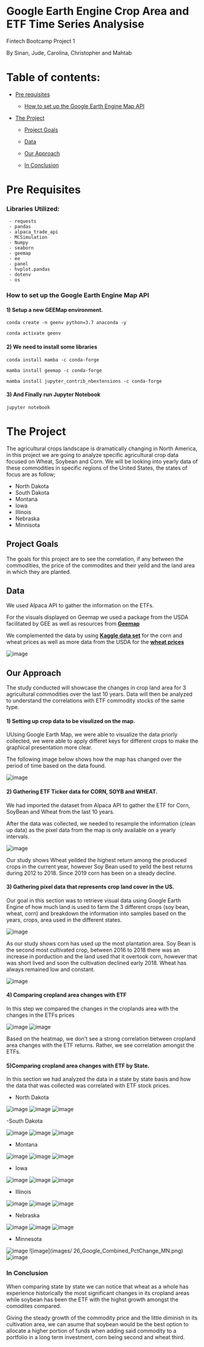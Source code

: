 # Google Earth Engine Crop Area and ETF Time Series Analysise

Fintech Bootcamp Project 1

 By Sinan, Jude, Carolina, Christopher and Mahtab


# Table of contents:

- [Pre requisites](#pre-requisites)
    - [How to set up the Google Earth Engine Map API](#how-to-set-up-the-google-earth-engine-map-api)

- [The Project ](#the-project)
	- [Project Goals](#project-goals)

    - [Data](#data)

	- [Our Approach](#our-approach)	
	- [In Conclusion](#in-conclusion)
	

# Pre Requisites

### Libraries Utilized:

```shell
 - requests
 - pandas
 - alpaca_trade_api
 - MCSimulation
 - Numpy
 - seaborn
 - geemap
 - ee 
 - panel 
 - hvplot.pandas
 - dotenv
 - os
```

### How to set up the Google Earth Engine Map API

#### 1) Setup a new GEEMap environment.

```shell
conda create -n geenv python=3.7 anaconda -y

conda activate geenv

```
#### 2) We need to install some libraries

```shell
conda install mamba -c conda-forge

mamba install geemap -c conda-forge

mamba install jupyter_contrib_nbextensions -c conda-forge

```

#### 3) And Finally run Jupyter Notebook

```shell
jupyter notebook
```

# The Project 
The agricultural crops landscape is dramatically changing in North America, in this project we are going to analyze specific agricultural crop data focused on Wheat, Soybean and Corn.
 We will be looking into yearly data of these commodities in specific regions of the United States, the states of focus are as follow;
 - North Dakota
 - South Dakota
 - Montana 
 - Iowa 
 - Illinois
 - Nebraska 
 - Minnisota



## Project Goals

The goals for this project are to see the correlation, if any between the commodities, the price of the commodites and their yeild and the land area in which they are planted.

## Data

We used Alpaca API to gather the information on the ETFs. 

For the visuals displayed on  Geemap we used a package from the USDA facilitated by GEE as well as resources from [**Geemap**](https://geemap.org)

We complemented the data by using [**Kaggle data set**](https://www.kaggle.com/ainslie/usda-wasde-monthly-corn-soybean-projections)
for the corn and wheat prices as well as more data from the USDA  for the [**wheat  prices**](https://www.ers.usda.gov/data-products/wheat-data/) 


![image](images/Data_sources.jpg)
                                                                                                                                                   

## Our Approach

The study conducted will showcase the changes in crop land area for 3 agricultural commodities over the last 10 years. Data will then be analyzed to understand the correlations with ETF commodity stocks of the same type.

#### 1) Setting up crop data to be visulized on the map.

UUsing Google Earth Map, we were able to visualize the data priorly collected, we were able to apply differet keys for different crops to make the graphical presentation more clear.

The following image below shows how the map has changed over the period of time based on the data found.

![image](images/1_Google_Map.png)

#### 2) Gathering ETF Ticker data for CORN, SOYB and WHEAT.

We had imported the dataset from Alpaca API to gather the ETF for Corn, SoyBean and Wheat from the last 10 years. 

After the data was collected, we needed to resample the information (clean up data) as the pixel data from the map is only available on a yearly intervals.

![image](images/2_Google_PctChange.png)

Our study shows Wheat yeilded the highest return among the produced crops in the current year, however Soy Bean used to yeild the best returns during 2012 to 2018. Since 2019 corn has been on a steady decline. 

#### 3) Gathering pixel data that represents crop land cover in the US.

Our goal in this section was to retrieve visual data using Google Earth Engine of how much land is used to farm the 3 different crops (soy bean, wheat, corn) and breakdown the information into samples based on the years, crops, area used in the different states.


![image](images/3_Google_CropArea.png)

As our study shows corn has used up the most plantation area. Soy Bean is the second most cultivated crop, between 2016 to 2018 there was an increase in porduction and the land used that it overtook corn, however that was short lived and soon the cultivation declined early 2018. Wheat has always remained low and constant.

![image](images/4_Google_CropArea_PctChange.png)

#### 4) Comparing cropland area changes with ETF 

In this step we compared the changes in the croplands area with the changes in the ETFs prices

![image](images/5_Google_Combined_PctChange.png)
![image](images/6_Google_Combined_Correlation.png)

Based on the heatmap, we don’t see a strong correlation between cropland area changes with the ETF returns. Rather, we see correlation amongst the ETFs.

#### 5)Comparing cropland area changes with ETF by State.

In this section we had analyzed the data in a state by state basis and how the data that was collected was correlated with ETF stock prices. 

- North Dakota

![image](images/7_Google_CropArea_ND.png)
![image](images/8_Google_Combined_PctChange_ND.png)
![image](images/9_Google_Combined_Correlation_ND.png)

-South Dakota

![image](images/10_Google_CropArea_SD.png)
![image](images/11_Google_Combined_PctChange_SD.png)
![image](images/12_Google_Combined_Correlation_SD.png)

- Montana

![image](images/13_Google_CropArea_MT.png)
![image](images/14_Google_Combined_PctChange_MT.png)
![image](images/15_Google_Combined_Correlation_MT.png)

- Iowa

![image](images/16_Google_CropArea_IA.png)
![image](images/17_Google_Combined_PctChange_IA.png)
![image](images/18_Google_Combined_Correlation_IA.png)

- Illinois

![image](images/19_Google_CropArea_IL.png)
![image](images/20_Google_Combined_PctChange_IL.png)
![image](images/21_Google_Combined_Correlation_IL.png)

- Nebraska

![image](images/22_Google_CropArea_NE.png)
![image](images/23_Google_Combined_PctChange_NE.png)
![image](images/24_Google_Combined_Correlation_NE.png)

- Minnesota

![image](images/25_Google_CropArea_MN.png)
![image](images/                                                                                        26_Google_Combined_PctChange_MN.png)
![image](images/27_Google_Combined_Correlation_MN.png)


### In Conclusion

When comparing state by state we can notice that wheat as a whole has experience historically the most significant changes in its cropland  areas while soybean has been the ETF with the highst growth amongst the comodites compared.

Giving the steady growth of the commodity price and the little diminish in its cultivation area, we can asume that soybean would be the best option to allocate a higher portion of funds when adding said commodity to a portfolio in a long term investment, corn being second and wheat third. 